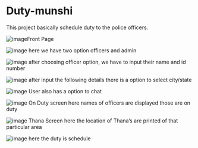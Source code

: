 # Duty-munshi
This project basically schedule duty to the police officers.


![image](https://github.com/2002kartik12/Duty-munshi/assets/110666936/865aa4ff-fbac-4c8b-83e8-3b2ae3beca99)Front Page

![image](https://github.com/2002kartik12/Duty-munshi/assets/110666936/ab93360a-5bce-41bf-9305-c3cd1a60284e)
here we have two option officers and admin 

![image](https://github.com/2002kartik12/Duty-munshi/assets/110666936/807f0d5b-d8ea-43ea-b756-0b873e5b8d04)
after choosing officer option, we have to input their name and id number

![image](https://github.com/2002kartik12/Duty-munshi/assets/110666936/f2ecc0b2-f7b9-4a2e-b689-31a8bcc5f058)
after input the following details there is a option to select city/state

![image](https://github.com/2002kartik12/Duty-munshi/assets/110666936/02ba3dd5-2c95-4d0c-8eab-911882b153d5)
User also has a option to chat 

![image](https://github.com/2002kartik12/Duty-munshi/assets/110666936/18355b42-c727-470d-bd80-65e11f9ae837)
On Duty screen here names of officers are displayed those are on duty

![image](https://github.com/2002kartik12/Duty-munshi/assets/110666936/61afb7fe-09d3-4827-a425-fa7639df0ca7)
Thana Screen here the location of Thana’s are printed of that particular area

![image](https://github.com/2002kartik12/Duty-munshi/assets/110666936/d5309a26-eb2f-4f50-ac79-d012e9558249)
here the duty is schedule





